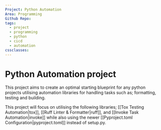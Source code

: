 ```yaml
---
Project: Python Automation
Area: Programming
Github Repo: 
tags:
  - project
  - programming
  - python
  - cicd
  - automation
cssclasses:
---
```

# Python Automation project

This project aims to create an optimal starting blueprint for any python projects utilising automation libraries for handling tasks such as; formatting, testing and building. 

This project will focus on utilising the following libraries; [[Tox Testing Automation|tox]], [[Ruff Linter & Formatter|ruff]], and [[Invoke Task Automation|invoke]] while also using the newer [[Pyproject.toml Configuration|pyproject.toml]] instead of setup.py. 

